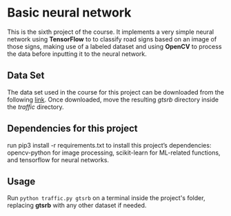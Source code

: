 # Basic neural network
This is the sixth project of the course. It implements a very simple neural network using **TensorFlow** to to classify road signs based on an image of those signs, making use of a labeled dataset and using **OpenCV** to process the data before inputting it to the neural network.
## Data Set
The data set used in the course for this project can be downloaded from the following [link](https://cdn.cs50.net/ai/2020/x/projects/5/gtsrb.zip). Once downloaded, move the resulting *gtsrb* directory inside the *traffic* directory.
## Dependencies for this project
run pip3 install -r requirements.txt to install this project’s dependencies: opencv-python for image processing, scikit-learn for ML-related functions, and tensorflow for neural networks.
## Usage
Run `python traffic.py gtsrb` on a terminal inside the project's folder, replacing **gtsrb** with any other dataset if needed.